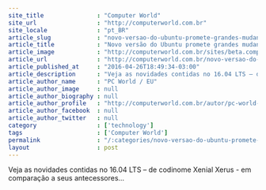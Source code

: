 ```yaml
---
site_title               : "Computer World"
site_url                 : "http://computerworld.com.br"
site_locale              : "pt_BR"
article_slug             : "novo-versao-do-ubuntu-promete-grandes-mudancas-para-comunidade-linux"
article_title            : "Novo versão do Ubuntu promete grandes mudanças para comunidade Linux"
article_image            : "http://computerworld.com.br/sites/beta.computerworld.com.br/files/news_articles/ubuntu.png"
article_url              : "http://computerworld.com.br/novo-versao-do-ubuntu-promete-grandes-mudancas-para-comunidade-linux"
article_published_at     : "2016-04-26T18:49:34-03:00"
article_description      : "Veja as novidades contidas no 16.04 LTS – de codinome Xenial Xerus - em comparação a seus antecessores..."
article_author_name      : "PC World / EU"
article_author_image     : null
article_author_biography : null
article_author_profile   : "http://computerworld.com.br/autor/pc-world-eua-0"
article_author_facebook  : null
article_author_twitter   : null
category                 : ['technology']
tags                     : ['Computer World']
permalink                : "/:categories/novo-versao-do-ubuntu-promete-grandes-mudancas-para-comunidade-linux/"
layout                   : post
---
```


Veja as novidades contidas no 16.04 LTS – de codinome Xenial Xerus - em comparação a seus antecessores...
